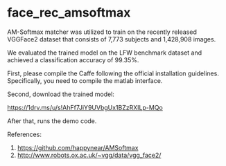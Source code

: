 # face_rec_amsoftmax

AM-Softmax matcher was utilized to train on the recently released VGGFace2 dataset that consists of 7,773 subjects and 1,428,908 images.

We evaluated the trained model on the LFW benchmark dataset and achieved a classification accuracy of 99.35%.

First, please compile the Caffe following the official installation guidelines. Specifically, you need to compile the matlab interface. 

Second, download the trained model:

https://1drv.ms/u/s!AhFf7JiY9UVbgUx1BZzRXILp-MQo

After that, runs the demo code. 

References:

1. https://github.com/happynear/AMSoftmax
2. http://www.robots.ox.ac.uk/~vgg/data/vgg_face2/
